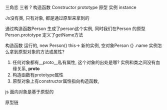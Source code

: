 三角恋
三者 ? 构造函数  Constructor
prototype 原型 
实例 instance 

Js没有类, 只有对象, 都是通过原型来拿到的

通过构造函数Person 生成了person这个实例,
同时我们在Person 的原型 Person.prototype
定义了getName方法

构造函数 运行的, new Person()  this-> 新的实例, 空对象Person {} .name
实例怎么拿到原型对象的方法或属性?
1. 任何对象都有__proto__私有属性, 这个对象的出处是哪? 实例和类之间没有血缘关系, __proto__
2. 构造函数有prototype属性
3. 原型对象上有constructor属性指向构造函数,

js 面向对象是基于原型的

原型链